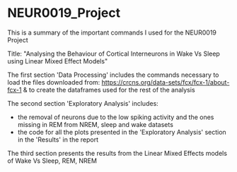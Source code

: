# NEUR0019_Project
This is a summary of the important commands I used for the NEUR0019 Project

Title: "Analysing the Behaviour of Cortical Interneurons in Wake Vs Sleep using Linear Mixed Effect Models"

The first section 'Data Processing' includes the commands necessary to load the files downloaded from: https://crcns.org/data-sets/fcx/fcx-1/about-fcx-1
& to create the dataframes used for the rest of the analysis 

The second section 'Exploratory Analysis' includes:
- the removal of neurons due to the low spiking activity and the ones missing in REM from NREM, sleep and wake datasets
- the code for all the plots presented in the 'Exploratory Analysis' section in the 'Results' in the report

The third section presents the results from the Linear Mixed Effects models of Wake Vs Sleep, REM, NREM
